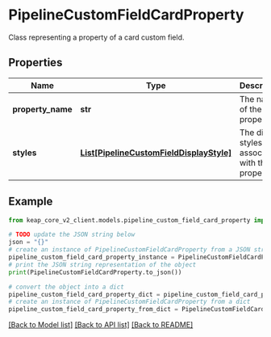 # PipelineCustomFieldCardProperty

Class representing a property of a card custom field.

## Properties

Name | Type | Description | Notes
------------ | ------------- | ------------- | -------------
**property_name** | **str** | The name of the property. | [optional] 
**styles** | [**List[PipelineCustomFieldDisplayStyle]**](PipelineCustomFieldDisplayStyle.md) | The display styles associated with the property. | [optional] 

## Example

```python
from keap_core_v2_client.models.pipeline_custom_field_card_property import PipelineCustomFieldCardProperty

# TODO update the JSON string below
json = "{}"
# create an instance of PipelineCustomFieldCardProperty from a JSON string
pipeline_custom_field_card_property_instance = PipelineCustomFieldCardProperty.from_json(json)
# print the JSON string representation of the object
print(PipelineCustomFieldCardProperty.to_json())

# convert the object into a dict
pipeline_custom_field_card_property_dict = pipeline_custom_field_card_property_instance.to_dict()
# create an instance of PipelineCustomFieldCardProperty from a dict
pipeline_custom_field_card_property_from_dict = PipelineCustomFieldCardProperty.from_dict(pipeline_custom_field_card_property_dict)
```
[[Back to Model list]](../README.md#documentation-for-models) [[Back to API list]](../README.md#documentation-for-api-endpoints) [[Back to README]](../README.md)


